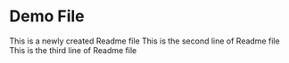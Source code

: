 # Demo File

This is a newly created Readme file
This is the second line of Readme file
This is the third line of Readme file
